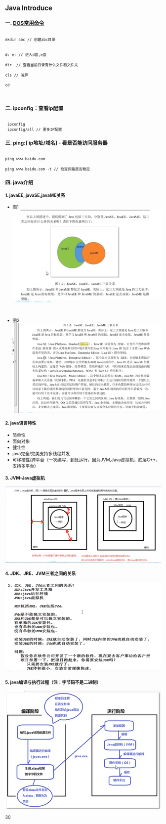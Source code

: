 ## Java Introduce

### 一. [DOS常用命令](https://blog.csdn.net/weixin_43306844/article/details/86615870)
```

mkdir abc // 创建abc目录


d: e: // 进入d盘,e盘

dir  // 查看当前目录有什么文件和文件夹

cls // 清屏

cd 



```

### 二. ipconfig：查看ip配置

```

 ipconfig
 ipconfig/all // 更多IP配置

```

### 三. ping:[ ip地址/域名] - 看是否能访问服务器

```

ping www.baidu.com

ping www.baidu.com -t // 检查网路是否稳定

```

### 四. java介绍

#### 1. javaEE, javaSE,javaME关系
- 图1
![java三大块关系](./imgs2/Java三者关系.PNG) 
<br/>

- 图2
![java三大块关系2](./imgs2/Java三者关系2.PNG) 

#### 2. java语言特性
- 简单性
- 面向对象 
- 健壮性
- java完全/完美支持多线程并发
- 可移植性/跨平台（一次编写，到处运行，因为JVM,Java虚拟机，底层C++，支持多平台）

#### 3. JVM-Java虚拟机
![java虚拟机](./imgs2/27.Java虚拟机.PNG)


#### 4. JDK、JRE、JVM三者之间的关系
![JDK、JRE、JVM三者关系](./imgs2/28.JDK、JRE、JVM.PNG)

#### 5. java编译与执行过程（注：字节码不是二进制）
![30.java编译与执行过程.PNG](./imgs2/30.java编译与执行过程.PNG)

30
